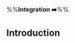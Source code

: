 <link rel="stylesheet" href="{{baseUrl}}/css/textbook.css">

<div class="website-content">

%%**Integration :arrow_right:**%%

## Introduction

<div id="main">

<include src="what/embed.md" />

</div>

</div>
